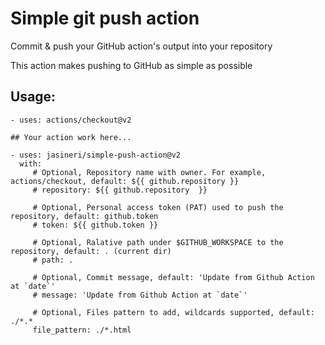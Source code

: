 # Simple git push action
Commit & push your GitHub action's output into your repository

This action makes pushing to GitHub as simple as possible

## Usage:
    - uses: actions/checkout@v2

    ## Your action work here...

    - uses: jasineri/simple-push-action@v2
      with:
         # Optional, Repository name with owner. For example, actions/checkout, default: ${{ github.repository }}
         # repository: ${{ github.repository  }}

         # Optional, Personal access token (PAT) used to push the repository, default: github.token
         # token: ${{ github.token }}

         # Optional, Ralative path under $GITHUB_WORKSPACE to the repository, default: . (current dir)
         # path: .

         # Optional, Commit message, default: 'Update from Github Action at `date`'
         # message: 'Update from Github Action at `date`'

         # Optional, Files pattern to add, wildcards supported, default: ./*.*
         file_pattern: ./*.html